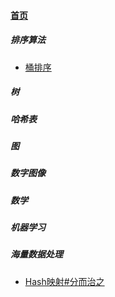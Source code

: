 
#### [首页](?file=首页 "返回首页")

##### 排序算法
- [桶排序](?file=01-排序算法/0110-桶排序 "桶排序")

##### 树

##### 哈希表

##### 图

##### 数字图像

##### 数学

##### 机器学习

##### 海量数据处理
- [Hash映射#分而治之](?file=08-海量数据处理/0801-Hash映射#分而治之 "Hash映射#分而治之")
